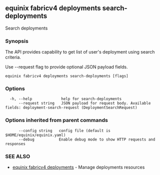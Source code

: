 ## equinix fabricv4 deployments search-deployments

Search deployments

### Synopsis

The API provides capability to get list of user's deployment using search criteria.

Use --request flag to provide optional JSON payload fields.

```
equinix fabricv4 deployments search-deployments [flags]
```

### Options

```
  -h, --help             help for search-deployments
      --request string   JSON payload for request body. Available fields: deployment-search-request (DeploymentSearchRequest)
```

### Options inherited from parent commands

```
      --config string   config file (default is $HOME/equinix/equinix.yaml)
      --debug           Enable debug mode to show HTTP requests and responses
```

### SEE ALSO

* [equinix fabricv4 deployments](equinix_fabricv4_deployments.md)	 - Manage deployments resources

